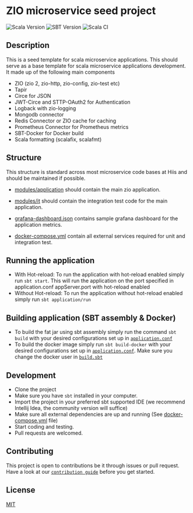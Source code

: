 # ZIO microservice seed project

![Scala Version](https://img.shields.io/badge/Scala-2.13.8-red)
![SBT Version](https://img.shields.io/badge/SBT-1.7.2-blueviolet)
![Scala CI](https://github.com/icemc/zio-rest-api-seed/actions/workflows/scala.yml/badge.svg)

## Description

This is a seed template for scala microservice applications. This should serve as a base template for scala microservice
applications development. It made up of the following main components

- ZIO (zio 2, zio-http, zio-config, zio-test etc)
- Tapir
- Circe for JSON
- JWT-Circe and STTP-OAuth2 for Authentication
- Logback with zio-logging
- Mongodb connector
- Redis Connector or ZIO cache for caching
- Prometheus Connector for Prometheus metrics
- SBT-Docker for Docker build
- Scala formatting (scalafix, scalafmt)

## Structure

This structure is standard across most microservice code bases at Hiis and should be maintained if possible.

- [modules/application](./modules/application) should contain the main zio application.
- [modules/it](./modules/it) should contain the integration test code for the main application.


- [grafana-dashboard.json](./grafa-dashboard.json) contains sample grafana dashboard for the application metrics.
- [docker-compose.yml](./docker-compose.yml) contain all external services required for unit and integration test.

## Running the application

- With Hot-reload: To run the application with hot-reload enabled simply run `sbt start`. This will run the application
  on the port specified in application.conf appServer.port with hot-reload enabled
- Without Hot-reload: To run the application without hot-reload enabled simply run `sbt application/run`

## Building application (SBT assembly & Docker)

- To build the fat jar using sbt assembly simply run the command `sbt build` with your desired configurations set up
  in [`application.conf`](./modules/application/src/main/resources/application.conf)
- To build the docker image simply run `sbt build-docker` with your desired configurations set up
  in [`application.conf`](./modules/application/src/main/resources/application.conf). Make sure you change the docker
  user in [`build.sbt`](./build.sbt)

## Development

- Clone the project
- Make sure you have `sbt` installed in your computer.
- Import the project in your preferred sbt supported IDE (we recommend Intellij Idea, the community version will
  suffice)
- Make sure all external dependencies are up and running (See [docker-compose.yml](./docker-compose.yml) file)
- Start coding and testing.
- Pull requests are welcomed.

## Contributing

This project is open to contributions be it through issues or pull request. Have a look at
our [`contribution guide`](./CONTRIBUTING.md) before you get started.

## License

[MIT](./LICENSE)